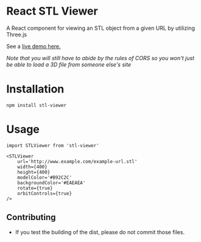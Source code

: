 # React STL Viewer

A React component for viewing an STL object from a given URL by utilizing Three.js

See a <a href="http://chiedolabs.github.io/react-stl-viewer/" target="_blank">live demo here.</a>

*Note that you will still have to abide by the rules of CORS so you won't just be able to load a 3D file from someone else's site*

# Installation

	npm install stl-viewer

# Usage
	import STLViewer from 'stl-viewer'
	
	<STLViewer
   		url='http://www.example.com/example-url.stl'
    	width={400}
   		height={400}
    	modelColor='#B92C2C'
    	backgroundColor='#EAEAEA'
    	rotate={true}
    	orbitControls={true}
  	/>

## Contributing

- If you test the building of the dist, please do not commit those files.